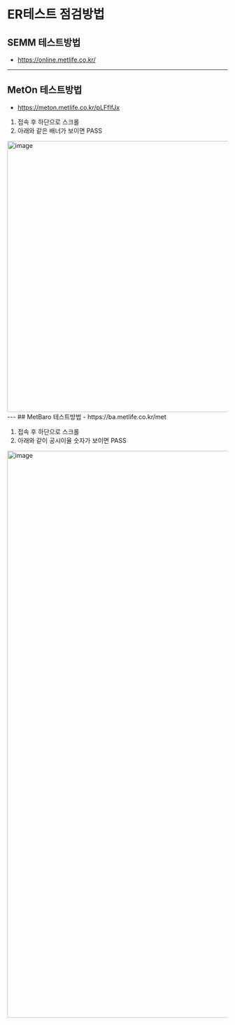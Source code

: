 # ER테스트 점검방법

## SEMM 테스트방법
- https://online.metlife.co.kr/


---
## MetOn 테스트방법
- https://meton.metlife.co.kr/pLFflfJx

1. 접속 후 하단으로 스크롤
2. 아래와 같은 배너가 보이면 PASS

<img width="1094" height="619" alt="image" src="https://github.com/user-attachments/assets/cea3ecb1-574e-44cf-bcbe-7be218db4350" />
---
## MetBaro 테스트방법
- https://ba.metlife.co.kr/met

1. 접속 후 하단으로 스크롤
2. 아래와 같이 공시이율 숫자가 보이면 PASS
<img width="2100" height="1294" alt="image" src="https://github.com/user-attachments/assets/38d9556a-c89c-44c5-aa08-e947e46686be" />
